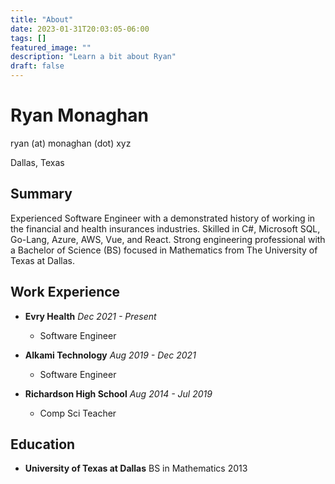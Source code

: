 ```yaml
---
title: "About"
date: 2023-01-31T20:03:05-06:00
tags: []
featured_image: ""
description: "Learn a bit about Ryan"
draft: false
---
```


# Ryan Monaghan

ryan (at) monaghan (dot) xyz

Dallas, Texas

## Summary
Experienced Software Engineer with a demonstrated history of working in the financial and health insurances industries. Skilled in C#, Microsoft SQL, Go-Lang, Azure, AWS, Vue, and React. Strong engineering professional with a Bachelor of Science (BS) focused in Mathematics from The University of Texas at Dallas. 

## Work Experience

- **Evry Health** *Dec 2021 - Present*
    - Software Engineer


- **Alkami Technology** *Aug 2019 - Dec 2021*
    - Software Engineer


- **Richardson High School** *Aug 2014 - Jul 2019*
     - Comp Sci Teacher

## Education
- **University of Texas at Dallas** BS in Mathematics 2013